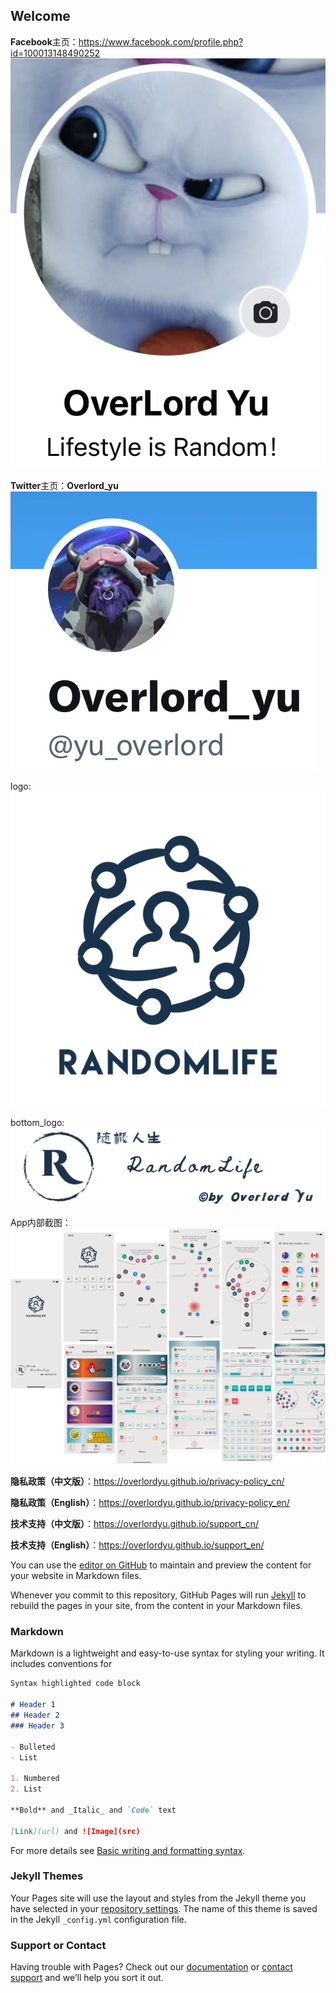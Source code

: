 ## Welcome

**Facebook**主页：https://www.facebook.com/profile.php?id=100013148490252 ![3501660618343_.pic.jpg =100x100](https://github.com/overlordyu/support_cn/blob/main/Facebook.jpg)

**Twitter**主页：**Overlord_yu**![3491660618342_.pic.jpg](https://github.com/overlordyu/support_cn/blob/main/twitter.jpg)

logo:![applogo_clear.png](https://github.com/overlordyu/support_cn/blob/main/appLogo_clear.png)

bottom_logo:![applogo_bannerclear.png](https://github.com/overlordyu/support_cn/blob/main/appLogo_bannerClear.png)

App内部截图：![图片 1.png](https://github.com/overlordyu/support_cn/blob/main/%E6%88%AA%E5%9B%BE%E5%90%88%E5%B9%B6.png)

**隐私政策（中文版）**：https://overlordyu.github.io/privacy-policy_cn/

**隐私政策（English）**：https://overlordyu.github.io/privacy-policy_en/

**技术支持（中文版）**：https://overlordyu.github.io/support_cn/

**技术支持（English）**：https://overlordyu.github.io/support_en/

You can use the [editor on GitHub](https://github.com/overlordyu/support_cn/edit/main/README.md) to maintain and preview the content for your website in Markdown files.

Whenever you commit to this repository, GitHub Pages will run [Jekyll](https://jekyllrb.com/) to rebuild the pages in your site, from the content in your Markdown files.

### Markdown

Markdown is a lightweight and easy-to-use syntax for styling your writing. It includes conventions for

```markdown
Syntax highlighted code block

# Header 1
## Header 2
### Header 3

- Bulleted
- List

1. Numbered
2. List

**Bold** and _Italic_ and `Code` text

[Link](url) and ![Image](src)
```

For more details see [Basic writing and formatting syntax](https://docs.github.com/en/github/writing-on-github/getting-started-with-writing-and-formatting-on-github/basic-writing-and-formatting-syntax).

### Jekyll Themes

Your Pages site will use the layout and styles from the Jekyll theme you have selected in your [repository settings](https://github.com/overlordyu/support_cn/settings/pages). The name of this theme is saved in the Jekyll `_config.yml` configuration file.

### Support or Contact

Having trouble with Pages? Check out our [documentation](https://docs.github.com/categories/github-pages-basics/) or [contact support](https://support.github.com/contact) and we’ll help you sort it out.
